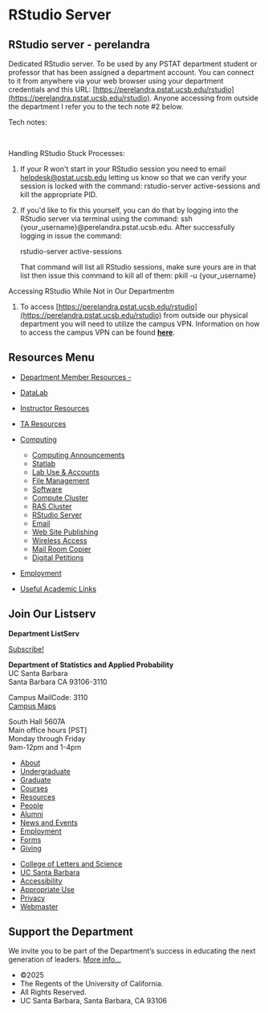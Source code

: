 # RStudio Server

## RStudio server - perelandra

Dedicated RStudio server. To be used by any PSTAT department student or professor that has been assigned a department account. You can connect to it from anywhere via your web browser using your department credentials and this URL: [https://perelandra.pstat.ucsb.edu/rstudio](https://perelandra.pstat.ucsb.edu/rstudio). Anyone accessing from outside the department I refer you to the tech note #2 below.

Tech notes:

 

Handling RStudio Stuck Processes:

1. If your R won't start in your RStudio session you need to email [helpdesk@pstat.ucsb.edu](mailto:helpdesk@pstat.ucsb.edu) letting us know so that we can verify your session is locked with the command: rstudio-server active-sessions and kill the appropriate PID.
2. If you'd like to fix this yourself, you can do that by logging into the RStudio server via terminal using the command: ssh {your\_username}@perelandra.pstat.ucsb.edu. After successfully logging in issue the command:  
     
   rstudio-server active-sessions
   
   That command will list all RStudio sessions, make sure yours are in that list then issue this command to kill all of them: pkill -u {your\_username}

Accessing RStudio While Not in Our Departmentm

1. To access [https://perelandra.pstat.ucsb.edu/rstudio](https://perelandra.pstat.ucsb.edu/rstudio) from outside our physical department you will need to utilize the campus VPN. Information on how to access the campus VPN can be found [**here**](https://www.ets.ucsb.edu/services/campus-vpn).

## Resources Menu

- [Department Member Resources -](/resources "Department Member Resources")
- [DataLab](/resources/statlab "DataLab")
- [Instructor Resources](/resources/instructor "Instructor Resources")
- [TA Resources](/resources/ta-resources "TA Resources")
- [Computing](/resources/computing "Computing")
  
  - [Computing Announcements](/resources/computing/announcements "Computing Announcements")
  - [Statlab](/resources/computing/statlab "Statlab")
  - [Lab Use &amp; Accounts](/resources/computing/lab-use "Lab Use & Accounts")
  - [File Management](/resources/computing/file-management "File Management")
  - [Software](/resources/computing/software "Software")
  - [Compute Cluster](/resources/computing/cluster "Compute Cluster")
  - [RAS Cluster](/resources/computing/ras "RAS Cluster")
  - [RStudio Server](/resources/computing/rstudio "RStudio Server")
  - [Email](/resources/computing/email "Email")
  - [Web Site Publishing](/resources/computing/website "Web Site Publishing")
  - [Wireless Access](/resources/computing/wireless "Wireless Access")
  - [Mail Room Copier](/resources/computing/copier "Mail Room Copier")
  - [Digital Petitions](/resources/computing/digital-petitions "Digital Petitions")
- [Employment](/about/employment "Employment")
- [Useful Academic Links](/resources/useful "Useful Academic Links")

## Join Our Listserv

**Department ListServ**

[Subscribe!](https://groups.google.com/u/1/a/pstat.ucsb.edu/g/pstat-undergrad?hl=en)

**Department of Statistics and Applied Probability**  
UC Santa Barbara  
Santa Barbara CA 93106-3110

Campus MailCode: 3110  
[Campus Maps](http://www.aw.id.ucsb.edu/maps/)

South Hall 5607A  
Main office hours \[PST]  
Monday through Friday  
9am-12pm and 1-4pm

- [About](/about "About")
- [Undergraduate](/undergrad)
- [Graduate](/graduate)
- [Courses](/courses)
- [Resources](/resources "Resources")
- [People](/people)
- [Alumni](/alumni "Undergraduate Alumni")
- [News and Events](/news)
- [Employment](/about/employment "Employment")
- [Forms](/forms "Forms")
- [Giving](/giving "Giving")

<!--THE END-->

- [College of Letters and Science](http://www.college.ucsb.edu "College of Letters and Science")
- [UC Santa Barbara](http://www.ucsb.edu "UC Santa Barbara")
- [Accessibility](/accessibility "Accessibility")
- [Appropriate Use](http://www.policy.ucsb.edu/terms_of_use/ "Appropriate Use")
- [Privacy](http://www.policy.ucsb.edu/privacy-notification/ "Privacy")
- [Webmaster](mailto:help@pstat.ucsb.edu "Webmaster")

## Support the Department

We invite you to be part of the Department’s success in educating the next generation of leaders. [More info...](/giving)

- ©2025
- The Regents of the University of California.
- All Rights Reserved.
- UC Santa Barbara, Santa Barbara, CA 93106